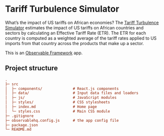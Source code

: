 # Tariff Turbulence Simulator

What’s the impact of US tariffs on African economies? The [Tariff Turbulence Simulator](https://data.one.org/analysis/tariff-turbulence-simulator) estimates the impact of US 
tariffs on African countries and sectors by calculating an Effective Tariff Rate (ETR). The ETR for each country is 
computed as a weighted average of the tariff rates applied to US imports from that country across the products that 
make up a sector.

This is an [Observable Framework](https://observablehq.com/framework/) app.

## Project structure

```ini
.
├─ src
│  ├─ components/              # React.js components 
│  ├─ data/                    # Input data files and loaders
│  ├─ js/                      # JavaScript modules
│  ├─ styles/                  # CSS stylesheets
│  ├─ index.md                 # Home page
│  └─ styles.css               # Main CSS module
├─ .gitignore
├─ observablehq.config.js      # the app config file
├─ package.json
└─ README.md
```
